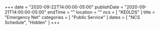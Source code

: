 +++
date = "2020-09-22T14:00:00-05:00"
publishDate = "2020-09-21T14:00:00-05:00"
endTime = ""
location = ""
ncs = [ "KE0LDS" ]
title = "Emergency Net"
categories = [ "Public Service" ]
dates = [ "NCS Schedule", "Hidden" ]
+++
